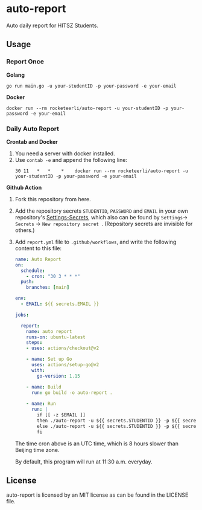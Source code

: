 # auto-report

Auto daily report for HITSZ Students.

## Usage

### Report Once

**Golang**

```shell
go run main.go -u your-studentID -p your-password -e your-email
```

**Docker**

```shell
docker run --rm rocketeerli/auto-report -u your-studentID -p your-password -e your-email
```

### Daily Auto Report 

**Crontab and Docker**
1. You need a server with docker installed.
2. Use `contab -e` and append the following line:
   ```
   30 11   *   *    *    docker run --rm rocketeerli/auto-report -u your-studentID -p your-password -e your-email
   ```

**Github Action**

1. Fork this repository from here.

2. Add the repository secrets `STUDENTID`, `PASSWORD` and `EMAIL`  in your own repository's <a href="../../settings/secrets">Settings-Secrets</a>,  which also can be found by `Settings`-> `Secrets` -> `New repository secret `. (Repository secrets are invisible for others.)

3. Add `report.yml` file to `.github/workflows`, and write the following content to this file:

   ```yaml
   name: Auto Report
   on: 
     schedule:
       - cron: "30 3 * * *"
     push:
       branches: [main]
   
   env:
     - EMAIL: ${{ secrets.EMAIL }}
   
   jobs:
   
     report:
       name: auto report
       runs-on: ubuntu-latest
       steps:
       - uses: actions/checkout@v2
   
       - name: Set up Go
         uses: actions/setup-go@v2
         with:
           go-version: 1.15
   
       - name: Build
         run: go build -o auto-report .
           
       - name: Run
         run: |
           if [[ -z $EMAIL ]]
           then ./auto-report -u ${{ secrets.STUDENTID }} -p ${{ secrets.PASSWORD }}
           else ./auto-report -u ${{ secrets.STUDENTID }} -p ${{ secrets.PASSWORD }} -e ${{ secrets.EMAIL }}
           fi
   ```

   The time cron above is an UTC time, which is 8 hours slower than Beijing time zone.

   By default, this program will run at 11:30 a.m. everyday.

## License

auto-report is licensed by an MIT license as can be found in the LICENSE file.

